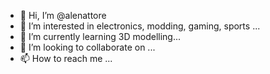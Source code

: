 - 👋 Hi, I’m @alenattore
- 👀 I’m interested in electronics, modding, gaming, sports ...
- 🌱 I’m currently learning 3D modelling...
- 💞️ I’m looking to collaborate on ...
- 📫 How to reach me ...

<!---
alenattore/alenattore is a ✨ special ✨ repository because its `README.md` (this file) appears on your GitHub profile.
You can click the Preview link to take a look at your changes.
--->
